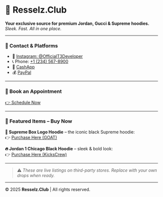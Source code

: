 # 🖤 Resselz.Club

**Your exclusive source for premium Jordan, Gucci & Supreme hoodies.**  
_Sleek. Fast. All in one place._

---

### 🔗 Contact & Platforms

- 📸 [Instagram: @OfficialT3Developer](https://instagram.com/OfficialT3Developer)  
- 📞 Phone: [+1 (234) 567-8900](tel:+12345678900)  
- 💸 [CashApp](https://cash.app/$resselzclub)  
- 💰 [PayPal](https://paypal.me/resselzclub)

---

### 📅 Book an Appointment  
[👉 Schedule Now](https://calendly.com/resselzclub/fake-booking)

---

### 🛒 Featured Items – Buy Now

**🧥 Supreme Box Logo Hoodie** – the iconic black Supreme hoodie:  
👉 [Purchase Here (GOAT)](https://goat.com)  

**🔥 Jordan 1 Chicago Black Hoodie** – sleek & bold look:  
👉 [Purchase Here (KicksCrew)](https://account.kickscrew.com/products/nike-jordan-pullover-hoodie-fd0569-010?variant=42325651914947)

---

> ⚠️ _These are live listings on third-party stores. Replace with your own drops when ready._

---

© 2025 **Resselz.Club** | All rights reserved.